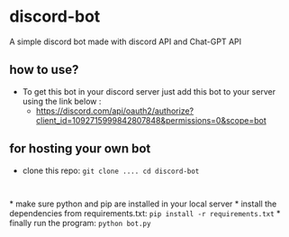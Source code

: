 # discord-bot
A simple discord bot made with discord API and Chat-GPT API

## how to use?
* To get this bot in your discord server just add this bot to your server using the link below :
    * https://discord.com/api/oauth2/authorize?client_id=1092715999842807848&permissions=0&scope=bot
    
## for hosting your own bot
* clone this repo:
<code>git clone ....
cd discord-bot
</code>
* make sure python and pip are installed in your local server
* install the dependencies from requirements.txt: <code>pip install -r requirements.txt</code>
* finally run the program: <code>python bot.py</code>
